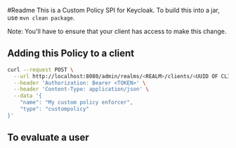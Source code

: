 #Readme
This is a Custom Policy SPI for Keycloak. To build this into a jar, use `mvn clean package`.

Note: You'll have to ensure that your client has access to make this change. 

## Adding this Policy to a client

```bash
curl --request POST \
  --url http://localhost:8080/admin/realms/<REALM>/clients/<UUID OF CLIENT>/authz/resource-server/policy \
  --header 'Authorization: Bearer <TOKEN>' \
  --header 'Content-Type: application/json' \
  --data '{
	"name": "My custom policy enforcer",
	"type": "custompolicy"
}'
```

## To evaluate a user

